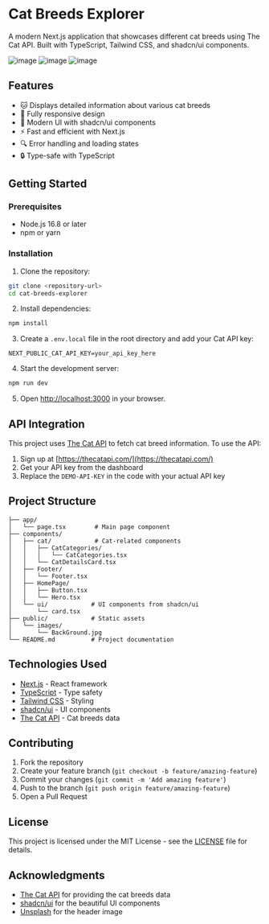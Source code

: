 # Cat Breeds Explorer

A modern Next.js application that showcases different cat breeds using The Cat API. Built with TypeScript, Tailwind CSS, and shadcn/ui components.

![image](https://github.com/user-attachments/assets/d700a31e-cb5e-4af8-891e-84a9ff4ef3f9)
![image](https://github.com/user-attachments/assets/37fe2e54-08d4-45a5-844f-9e6a7601b753)
![image](https://github.com/user-attachments/assets/675fced9-b8dd-44f0-9a2d-fb80cd7ea2af)

## Features

- 🐱 Displays detailed information about various cat breeds
- 📱 Fully responsive design
- 🎨 Modern UI with shadcn/ui components
- ⚡ Fast and efficient with Next.js
- 🔍 Error handling and loading states
- 🔒 Type-safe with TypeScript

## Getting Started

### Prerequisites

- Node.js 16.8 or later
- npm or yarn

### Installation

1. Clone the repository:
```bash
git clone <repository-url>
cd cat-breeds-explorer
```

2. Install dependencies:
```bash
npm install
```

3. Create a `.env.local` file in the root directory and add your Cat API key:
```
NEXT_PUBLIC_CAT_API_KEY=your_api_key_here
```

4. Start the development server:
```bash
npm run dev
```

5. Open [http://localhost:3000](http://localhost:3000) in your browser.

## API Integration

This project uses [The Cat API](https://thecatapi.com/) to fetch cat breed information. To use the API:

1. Sign up at [https://thecatapi.com/](https://thecatapi.com/)
2. Get your API key from the dashboard
3. Replace the `DEMO-API-KEY` in the code with your actual API key

## Project Structure

```
├── app/
│   └── page.tsx        # Main page component
├── components/
│   ├── cat/            # Cat-related components
│   │   ├── CatCategories/
│   │   │   └── CatCategories.tsx
│   │   └── CatDetailsCard.tsx
│   ├── Footer/
│   │   └── Footer.tsx
│   ├── HomePage/
│   │   ├── Button.tsx
│   │   └── Hero.tsx
│   └── ui/            # UI components from shadcn/ui
│       └── card.tsx
├── public/            # Static assets
│   └── images/
│       └── BackGround.jpg
└── README.md          # Project documentation
```

## Technologies Used

- [Next.js](https://nextjs.org/) - React framework
- [TypeScript](https://www.typescriptlang.org/) - Type safety
- [Tailwind CSS](https://tailwindcss.com/) - Styling
- [shadcn/ui](https://ui.shadcn.com/) - UI components
- [The Cat API](https://thecatapi.com/) - Cat breeds data

## Contributing

1. Fork the repository
2. Create your feature branch (`git checkout -b feature/amazing-feature`)
3. Commit your changes (`git commit -m 'Add amazing feature'`)
4. Push to the branch (`git push origin feature/amazing-feature`)
5. Open a Pull Request

## License

This project is licensed under the MIT License - see the [LICENSE](LICENSE) file for details.

## Acknowledgments

- [The Cat API](https://thecatapi.com/) for providing the cat breeds data
- [shadcn/ui](https://ui.shadcn.com/) for the beautiful UI components
- [Unsplash](https://unsplash.com/) for the header image
